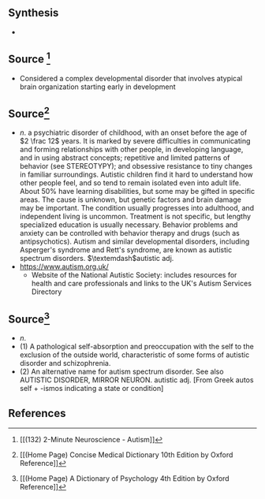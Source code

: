 ## Synthesis
- 
## Source [^1]
- Considered a complex developmental disorder that involves atypical brain organization starting early in development
## Source[^2]
- $n$. a psychiatric disorder of childhood, with an onset before the age of $2 \frac 12$ years. It is marked by severe difficulties in communicating and forming relationships with other people, in developing language, and in using abstract concepts; repetitive and limited patterns of behavior (see STEREOTYPY); and obsessive resistance to tiny changes in familiar surroundings. Autistic children find it hard to understand how other people feel, and so tend to remain isolated even into adult life. About 50\% have learning disabilities, but some may be gifted in specific areas. The cause is unknown, but genetic factors and brain damage may be important. The condition usually progresses into adulthood, and independent living is uncommon. Treatment is not specific, but lengthy specialized education is usually necessary. Behavior problems and anxiety can be controlled with behavior therapy and drugs (such as antipsychotics). Autism and similar developmental disorders, including Asperger's syndrome and Rett's syndrome, are known as autistic spectrum disorders. $\textemdash$autistic adj.
- https://www.autism.org.uk/
	- Website of the National Autistic Society: includes resources for health and care professionals and links to the UK's Autism Services Directory
## Source[^3]
- $n$. 
- (1) A pathological self-absorption and preoccupation with the self to the exclusion of the outside world, characteristic of some forms of autistic disorder and schizophrenia. 
- (2) An alternative name for autism spectrum disorder. See also AUTISTIC DISORDER, MIRROR NEURON. autistic adj. \[From Greek autos self + -ismos indicating a state or condition]
## References

[^1]: [[(132) 2-Minute Neuroscience - Autism]]
[^2]: [[(Home Page) Concise Medical Dictionary 10th Edition by Oxford Reference]]
[^3]: [[(Home Page) A Dictionary of Psychology 4th Edition by Oxford Reference]]